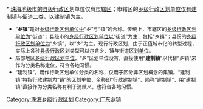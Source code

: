 

\* [珠海地级市的](https://zh.wikipedia.org/wiki/珠海市 "wikilink")[县级行政区](../Page/县级行政区.md "wikilink")划单位仅有[市辖区](https://zh.wikipedia.org/wiki/Category:珠海市辖区 "wikilink")；市辖区的[乡级行政区划单位仅有](https://zh.wikipedia.org/wiki/Category:珠海乡级行政区划 "wikilink")[建制镇与](https://zh.wikipedia.org/wiki/Category:珠海建制镇 "wikilink")[街道二类](https://zh.wikipedia.org/wiki/Category:珠海街道_\(行政区划\) "wikilink")，以建制镇为主。

  - <font size="2" >“**乡镇**”是对[乡级行政区划单位中](https://zh.wikipedia.org/wiki/乡级行政区划 "wikilink")“乡”与“镇”的合称。传统上，市辖区的[乡级行政区划单位为](https://zh.wikipedia.org/wiki/乡级行政区划 "wikilink")“街道”；县级市的[乡级行政区划单位以](https://zh.wikipedia.org/wiki/乡级行政区划 "wikilink")“街道”为主，包括“乡镇”；县份的[乡级行政区划单位为](https://zh.wikipedia.org/wiki/乡级行政区划 "wikilink")“乡镇”，以“乡”为主。现行行政区划，由于正值城市化的转型过程，实际上各种[县级行政区](../Page/县级行政区.md "wikilink")划类型可以包含乡、镇与街道[区划单位](https://zh.wikipedia.org/wiki/乡级行政区划 "wikilink")。</font>
  - <font size="2">局部地区[乡级行政区划单位](https://zh.wikipedia.org/wiki/乡级行政区划 "wikilink")，“乡”区划单位没有，直接使用“**建制镇**”以代替“乡镇”来作为分类名称定位，符合各地习惯。</font>
  - <font size="2">“建制镇”，用作行政区划单位分类的名称，仅用于区分非区划概念的集镇。“建制镇”特指行政建制为“镇”的区划单位，全称即“行政建制镇”，简称“建制镇”，用“建制镇”直接作为分类名称有利于消歧义，也符合各地习惯。</font>





[Category:珠海乡级行政区划](https://zh.wikipedia.org/wiki/Category:珠海乡级行政区划 "wikilink") [Category:广东乡镇](https://zh.wikipedia.org/wiki/Category:广东乡镇 "wikilink")